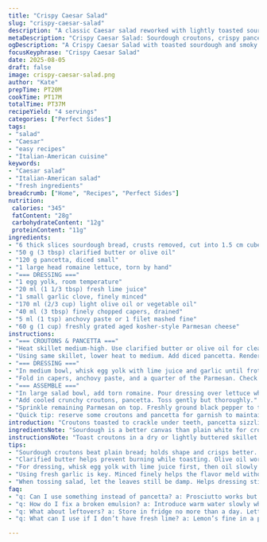 ```yaml
---
title: "Crispy Caesar Salad"
slug: "crispy-caesar-salad"
description: "A classic Caesar salad reworked with lightly toasted sourdough cubes and smoky pancetta instead of bacon. Creamy, tangy dressing emulsified in bowls, anchored by anchovy paste and capers. Freshly shredded aged Parmesan folded in for sharp texture contrast. Romaine torn by hand, dressed while still damp for gloss. Crunch from croutons and crispy pancetta balanced with smooth dressing. Precise heat control, timing for toasty bread and rendered fat critical. No mayo store-bought shortcuts; emulsify slowly to avoid break. Flexible with oil types; can swap lemon for lime for a bright lift. Classic techniques, practical tweaks to prevent bitterness or over-salting."
metaDescription: "Crispy Caesar Salad: Sourdough croutons, crispy pancetta, tangy dressing. Classic flavors in every bite, a reworked twist on tradition."
ogDescription: "A Crispy Caesar Salad with toasted sourdough and smoky pancetta. Tangy homemade dressing with vibrant flavors, perfect for any meal."
focusKeyphrase: "Crispy Caesar Salad"
date: 2025-08-05
draft: false
image: crispy-caesar-salad.png
author: "Kate"
prepTime: PT20M
cookTime: PT17M
totalTime: PT37M
recipeYield: "4 servings"
categories: ["Perfect Sides"]
tags:
- "salad"
- "Caesar"
- "easy recipes"
- "Italian-American cuisine"
keywords:
- "Caesar salad"
- "Italian-American salad"
- "fresh ingredients"
breadcrumb: ["Home", "Recipes", "Perfect Sides"]
nutrition: 
 calories: "345"
 fatContent: "28g"
 carbohydrateContent: "12g"
 proteinContent: "11g"
ingredients:
- "6 thick slices sourdough bread, crusts removed, cut into 1.5 cm cubes"
- "50 g (3 tbsp) clarified butter or olive oil"
- "120 g pancetta, diced small"
- "1 large head romaine lettuce, torn by hand"
- "=== DRESSING ==="
- "1 egg yolk, room temperature"
- "20 ml (1 1/3 tbsp) fresh lime juice"
- "1 small garlic clove, finely minced"
- "170 ml (2/3 cup) light olive oil or vegetable oil"
- "40 ml (3 tbsp) finely chopped capers, drained"
- "5 ml (1 tsp) anchovy paste or 1 filet mashed fine"
- "60 g (1 cup) freshly grated aged kosher-style Parmesan cheese"
instructions:
- "=== CROUTONS & PANCETTA ==="
- "Heat skillet medium-high. Use clarified butter or olive oil for cleaner flavor. Toss sourdough cubes, spread out in single layer; toast 8-12 minutes. Stir every 2 minutes till golden, dry, crisp. Cubes should snap when broken. Pull out immediately to cool. Leftover softness ruins texture contrast in salad."
- "Using same skillet, lower heat to medium. Add diced pancetta. Render fat slowly for 8-10 minutes. Look for mahogany edges, not blackened spots. Transfer pancetta to paper towel lined plate to drain excess fat. Don’t skip draining; oil-filled pancetta skews salad mouthfeel."
- "=== DRESSING ==="
- "In medium bowl, whisk egg yolk with lime juice and garlic until frothy. Slowly drizzle oil in thin stream while whisking persistently to form smooth emulsion. If mixture separates, stop adding oil, whisk harder, then continue when emulsified."
- "Fold in capers, anchovy paste, and a quarter of the Parmesan. Check seasoning—bitterness here indicates overworked garlic or expired anchovies. Adjust with more lime juice or cheese if needed."
- "=== ASSEMBLE ==="
- "In large salad bowl, add torn romaine. Pour dressing over lettuce while leaves still damp from washing; shine indicates proper coating without clumps or dry spots."
- "Add cooled crunchy croutons, pancetta. Toss gently but thoroughly."
- "Sprinkle remaining Parmesan on top. Freshly ground black pepper to taste. Serve immediately before croutons soften."
- "Quick tip: reserve some croutons and pancetta for garnish to maintain contrast on plate."
introduction: "Croutons toasted to crackle under teeth, pancetta sizzling in the pan releasing fatty aroma while you prep the dressing. The egg yolk is your emulsifier anchor here, don’t shortchange it or rush the oil addition — watch that sheen when it starts to thicken, the sign you’re nailing the silky texture everyone looks for. Romaine torn by hand, not shredded, holds the coating better. Toss just before serving so croutons stay crunchy. Pancetta can be swapped for thick-cut prosciutto if pancetta is out, just crisp it gently. Lime juice in place of lemon adds surprise brightness without overpowering the anchovies’ salty umami. If worried about raw egg, use pasteurized or swap with Greek yogurt for tang and texture, though it changes the mouthfeel."
ingredientsNote: "Sourdough is a better canvas than plain white for croutons — it holds shape and stays crisp longer. Clarified butter resists burning better than regular unsalted butter and adds mouthwatering richness. Pancetta, less smoky than bacon, lends elegant saltiness; if unavailable, pancetta’s Italian cousin guanciale works but renders more fat so reduce oil slightly. Capers introduce briny pop, anchovy paste slams the umami. Parmesan cheese should be fresh, coarse-grated, not pre-grated powder — it melts unevenly and adds starchy clumps. Oil choice affects dressing brightness; lighter oils let other flavors shine while extra virgin olive can intensify bitterness if overwhisked or with prolonged standing. Garlic must be finely minced to avoid harsh raw bites but not pulverized into paste lest it overwhelm. Egg yolk at room temp integrates oils smoothly; cold eggs break emulsions easily."
instructionsNote: "Toast croutons in a dry or lightly buttered skillet over medium heat, tossing frequently to prevent spot burning — burnt bits introduce bitterness. Pancetta requires slow render; medium heat gives you control, turning dark but not black. If you hear aggressive popping, lower heat. Drain pancetta well to avoid soggy salad. Make the emulsion slowly, drop by drop with steady whisking. If it breaks, introduce a teaspoon of warm water and whisk vigorously to bring it back. Toss lettuce while still wet from wash not dripping; the tiny water droplets help dressing cling without pooling. Add croutons last to maintain crunch; premature tossing leads to soggy croutons. Season with pepper only at the end—pepper can lose potency if added early. Serve immediately; Caesar salads waiting too long always sag, croutons turn limp, lettuce wilts. Use a large bowl to ensure thorough tossing without bruising leaves."
tips:
- "Sourdough croutons beat plain bread; holds shape and crisps better. Toast till golden, stir often. Toss with extra fat later, if needed."
- "Clarified butter helps prevent burning while toasting. Olive oil works too, but watch the heat. Slow rendering of pancetta. Listen for gentle sizzle, not angry pops."
- "For dressing, whisk egg yolk with lime juice first, then oil slowly. If it breaks, warm water can rescue it. Don't rush or get impatient; patience yields texture."
- "Using fresh garlic is key. Minced finely helps the flavor meld without harsh bites. Too much can ruin smoothness. If strong flavor, adjust with more lime."
- "When tossing salad, let the leaves still be damp. Helps dressing stick nicely without pooling. Add cooled croutons last to maintain crunch. Timing is crucial."
faq:
- "q: Can I use something instead of pancetta? a: Prosciutto works but less fat. Crisp gently. Guanciale can sub but adjust oil; it’s fattier."
- "q: How do I fix a broken emulsion? a: Introduce warm water slowly whisking hard. Sometimes it takes patience. Separate can just be stubborn."
- "q: What about leftovers? a: Store in fridge no more than a day. Lettuce wilts quickly. Croutons sog up fast. Best fresh, no waiting."
- "q: What can I use if I don’t have fresh lime? a: Lemon’s fine in a pinch. Adjust for tartness though. Vinegar’s an option too, but taste first."

---
```

